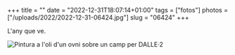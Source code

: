 +++
title = ""
date = "2022-12-31T18:07:14+01:00"
tags = ["fotos"]
photos = ["/uploads/2022/2022-12-31-06424.jpg"]
slug = "06424"
+++

L'any que ve.

<img alt="Pintura a l'oli d'un ovni sobre un camp per DALLE·2" src="/uploads/2022/2022-12-31-06424.jpg">
